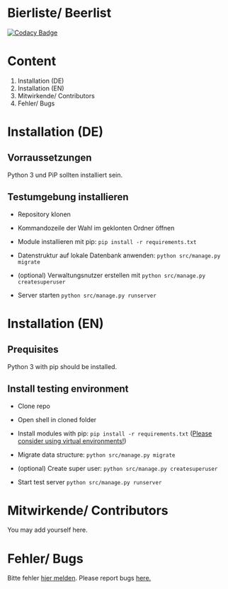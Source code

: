 # Bierliste/ Beerlist

[![Codacy Badge](https://api.codacy.com/project/badge/Grade/5a58d5469e6b41988c78cedae96ff42e)](https://www.codacy.com?utm_source=github.com&amp;utm_medium=referral&amp;utm_content=creyD/bierliste&amp;utm_campaign=Badge_Grade)

# Content

1. Installation (DE)
1. Installation (EN)
2. Mitwirkende/ Contributors
3. Fehler/ Bugs

# Installation (DE)

## Vorraussetzungen

Python 3 und PiP sollten installiert sein.

## Testumgebung installieren

- Repository klonen
- Kommandozeile der Wahl im geklonten Ordner öffnen
- Module installieren mit pip: `pip install -r requirements.txt`
- Datenstruktur auf lokale Datenbank anwenden: `python src/manage.py migrate`
- (optional) Verwaltungsnutzer erstellen mit `python src/manage.py createsuperuser`


- Server starten `python src/manage.py runserver`


# Installation (EN)

## Prequisites

Python 3 with pip should be installed.

## Install testing environment

- Clone repo
- Open shell in cloned folder
- Install modules with pip: `pip install -r requirements.txt` (<a href="https://virtualenv.pypa.io/en/latest/">Please consider using virtual environments!</a>)
- Migrate data structure: `python src/manage.py migrate`
- (optional) Create super user: `python src/manage.py createsuperuser`


- Start test server `python src/manage.py runserver`


# Mitwirkende/ Contributors

You may add yourself here.

# Fehler/ Bugs

Bitte fehler <a href="https://github.com/creyD/bierliste/issues">hier melden</a>. Please report bugs <a href="https://github.com/creyD/bierliste/issues">here.</a>
